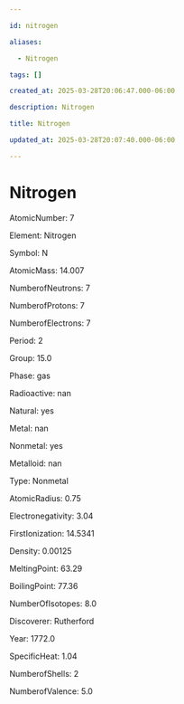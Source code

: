 ```yaml
---

id: nitrogen

aliases:

  - Nitrogen

tags: []

created_at: 2025-03-28T20:06:47.000-06:00

description: Nitrogen

title: Nitrogen

updated_at: 2025-03-28T20:07:40.000-06:00

---
```




# Nitrogen

AtomicNumber: 7

Element: Nitrogen

Symbol: N

AtomicMass: 14.007

NumberofNeutrons: 7

NumberofProtons: 7

NumberofElectrons: 7

Period: 2

Group: 15.0

Phase: gas

Radioactive: nan

Natural: yes

Metal: nan

Nonmetal: yes

Metalloid: nan

Type: Nonmetal

AtomicRadius: 0.75

Electronegativity: 3.04

FirstIonization: 14.5341

Density: 0.00125

MeltingPoint: 63.29

BoilingPoint: 77.36

NumberOfIsotopes: 8.0

Discoverer: Rutherford

Year: 1772.0

SpecificHeat: 1.04

NumberofShells: 2

NumberofValence: 5.0

